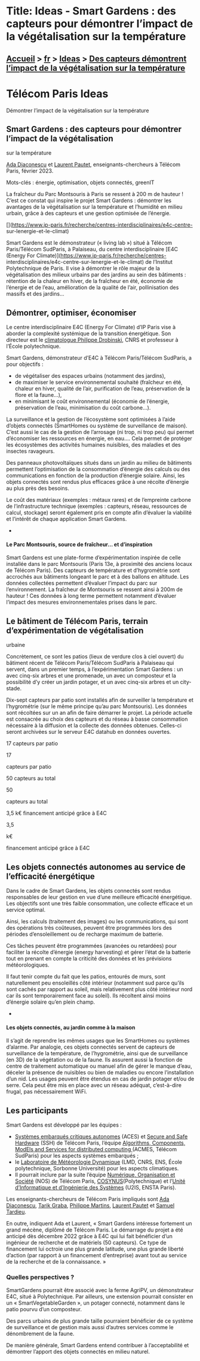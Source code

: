 # Title: Ideas - Smart Gardens : des capteurs pour démontrer l’impact de la végétalisation sur la température

## [Accueil](https://www.telecom-paris.fr "https://www.telecom-paris.fr") > [fr](https://www.telecom-paris.fr/fr "fr") > [Ideas](https://www.telecom-paris.fr/fr/ideas "Ideas") > [Des capteurs démontrent l’impact de la végétalisation sur la température](https://www.telecom-paris.fr/fr/ideas/smart-gardens-vegetalisation-temperature)

[](https://www.telecom-paris.fr/fr/accueil)

# Télécom Paris Ideas  
Démontrer l’impact de la végétalisation sur la température

## Smart Gardens : des capteurs pour démontrer l’impact de la végétalisation
sur la température

[Ada Diaconescu](https://www.telecom-paris.fr/ada-diaconescu) et [Laurent
Pautet](https://pautet.wp.imt.fr/), enseignants-chercheurs à Télécom Paris,
février 2023.

Mots-clés : énergie, optimisation, objets connectés, greenIT

La fraîcheur du Parc Montsouris à Paris se ressent à 200 m de hauteur ! C’est
ce constat qui inspire le projet Smart Gardens : démontrer les avantages de la
végétalisation sur la température et l’humidité en milieu urbain, grâce à des
capteurs et une gestion optimisée de l’énergie.

[](https://www.ip-paris.fr/recherche/centres-interdisciplinaires/e4c-centre-
sur-lenergie-et-le-climat)

Smart Gardens est le démonstrateur (« living lab ») situé à Télécom
Paris/Télécom SudParis, à Palaiseau, du centre interdisciplinaire [E4C (Energy
For Climate)](https://www.ip-paris.fr/recherche/centres-
interdisciplinaires/e4c-centre-sur-lenergie-et-le-climat) de l’Institut
Polytechnique de Paris. Il vise à démontrer le rôle majeur de la
végétalisation des milieux urbains par des jardins au sein des bâtiments :
rétention de la chaleur en hiver, de la fraîcheur en été, économie de
l’énergie et de l’eau, amélioration de la qualité de l’air, pollinisation des
massifs et des jardins…

## Démontrer, optimiser, économiser

Le centre interdisciplinaire E4C (Energy For Climate) d’IP Paris vise à
aborder la complexité systémique de la transition énergétique. Son directeur
est le [climatologue Philippe
Drobinski](https://www.lmd.ipsl.fr/portrait/philippe-drobinski/), CNRS et
professeur à l’École polytechnique.

Smart Gardens, démonstrateur d’E4C à Télécom Paris/Télécom SudParis, a pour
objectifs :

  * de végétaliser des espaces urbains (notamment des jardins),
  * de maximiser le service environnemental souhaité (fraîcheur en été, chaleur en hiver, qualité de l’air, purification de l’eau, préservation de la flore et la faune…),
  * en minimisant le coût environnemental (économie de l’énergie, préservation de l’eau, minimisation du coût carbone…).

La surveillance et la gestion de l’écosystème sont optimisées à l’aide
d’objets connectés (SmartHomes ou système de surveillance de maison). C’est
aussi le cas de la gestion de l’arrosage (ni trop, ni trop peu) qui permet
d’économiser les ressources en énergie, en eau…. Cela permet de protéger les
écosystèmes des activités humaines nuisibles, des maladies et des insectes
ravageurs.

Des panneaux photovoltaïques situés dans un jardin au milieu de bâtiments
permettent l’optimisation de la consommation d’énergie des calculs ou des
communications en fonction de la production d’énergie solaire. Ainsi, les
objets connectés sont rendus plus efficaces grâce à une récolte d’énergie au
plus près des besoins.

Le coût des matériaux (exemples : métaux rares) et de l’empreinte carbone de
l’infrastructure technique (exemples : capteurs, réseau, ressources de calcul,
stockage) seront également pris en compte afin d’évaluer la viabilité et
l’intérêt de chaque application Smart Gardens.

  * 

#### Le Parc Montsouris, source de fraîcheur… et d’inspiration

Smart Gardens est une plate-forme d’expérimentation inspirée de celle
installée dans le parc Montsouris (Paris 13e, à proximité des anciens locaux
de Télécom Paris). Des capteurs de température et d’hygrométrie sont accrochés
aux bâtiments longeant le parc et à des ballons en altitude. Les données
collectées permettent d’évaluer l’impact du parc sur l’environnement. La
fraîcheur de Montsouris se ressent ainsi à 200m de hauteur ! Ces données à
long terme permettent notamment d’évaluer l’impact des mesures
environnementales prises dans le parc.

## Le bâtiment de Télécom Paris, terrain d’expérimentation de végétalisation
urbaine

Concrètement, ce sont les patios (lieux de verdure clos à ciel ouvert) du
bâtiment récent de Télécom Paris/Télécom SudParis à Palaiseau qui servent,
dans un premier temps, à l’expérimentation Smart Gardens : un avec cinq-six
arbres et une promenade, un avec un composteur et la possibilité d’y créer un
jardin potager, et un avec cinq-six arbres et un city-stade.

Dix-sept capteurs par patio sont installés afin de surveiller la température
et l’hygrométrie (sur le même principe qu’au parc Montsouris). Les données
sont récoltées sur un an afin de faire démarrer le projet. La période actuelle
est consacrée au choix des capteurs et du réseau à basse consommation
nécessaire à la diffusion et la collecte des données obtenues. Celles-ci
seront archivées sur le serveur E4C datahub en données ouvertes.

17 capteurs par patio

17

capteurs par patio

50 capteurs au total

50

capteurs au total

3,5 k€ financement anticipé grâce à E4C

3,5

k€

financement anticipé grâce à E4C

## Les objets connectés autonomes au service de l’efficacité énergétique

Dans le cadre de Smart Gardens, les objets connectés sont rendus responsables
de leur gestion en vue d’une meilleure efficacité énergétique. Les objectifs
sont une très faible consommation, une collecte efficace et un service
optimal.

Ainsi, les calculs (traitement des images) ou les communications, qui sont des
opérations très coûteuses, peuvent être programmées lors des périodes
d’ensoleillement ou de recharge maximum de batterie.

Ces tâches peuvent être programmées (avancées ou retardées) pour faciliter la
récolte d’énergie (energy harvesting) et gérer l’état de la batterie tout en
prenant en compte la criticité des données et les prévisions météorologiques.

Il faut tenir compte du fait que les patios, entourés de murs, sont
naturellement peu ensoleillés côté intérieur (notamment sud parce qu’ils sont
cachés par rapport au soleil, mais relativement plus côté intérieur nord car
ils sont temporairement face au soleil). Ils récoltent ainsi moins d’énergie
solaire qu’en plein champ.

  * 

#### Les objets connectés, au jardin comme à la maison

Il s’agit de reprendre les mêmes usages que les SmartHomes ou systèmes
d’alarme. Par analogie, ces objets connectés servent de capteurs de
surveillance de la température, de l’hygrométrie, ainsi que de surveillance
(en 3D) de la végétation ou de la faune. Ils assurent aussi la fonction de
centre de traitement automatique ou manuel afin de gérer le manque d’eau,
déceler la présence de nuisibles ou bien de maladies ou encore l’installation
d’un nid. Les usages peuvent être étendus en cas de jardin potager et/ou de
serre. Cela peut être mis en place avec un réseau adéquat, c’est-à-dire
frugal, pas nécessairement WiFi.

## Les participants

Smart Gardens est développé par les équipes :

  * [Systèmes embarqués critiques autonomes](https://www.telecom-paris.fr/fr/recherche/laboratoires/laboratoire-traitement-et-communication-de-linformation-ltci/les-equipes-de-recherche/systemes-embarques-critiques-autonomes-aces) (ACES) et [Secure and Safe Hardware](https://www.telecom-paris.fr/fr/recherche/laboratoires/laboratoire-traitement-et-communication-de-linformation-ltci/les-equipes-de-recherche/secure-and-safe-hardware-ssh) (SSH) de Télécom Paris, l’équipe [Algorithms, Components, ModEls and Services for distributed computing ](https://www.inf.telecom-sudparis.eu/acmes/)(ACMES, Télécom SudParis) pour les aspects systèmes embarqués ;
  * le [Laboratoire de Météorologie Dynamique](https://www.lmd.ipsl.fr/) (LMD, CNRS, ENS, École polytechnique, Sorbonne Université) pour les aspects climatiques.
  * Il pourrait inclure par la suite l’équipe [Numérique, Organisation et Société](https://www.telecom-paris.fr/fr/lecole/departements-enseignement-recherche/sciences-economiques-sociales/structure/sociologie-information-communication-design) (NOS) de Télécom Paris, [COSYNUS](https://www.lix.polytechnique.fr/cosynus/)(Polytechnique) et l’[Unité d’Informatique et d’Ingénierie des Systèmes](http://u2is.ensta-paris.fr/) (U2IS, ENSTA Paris).

Les enseignants-chercheurs de Télécom Paris impliqués sont [Ada
Diaconescu](https://www.telecom-paris.fr/ada-diaconescu), [Tarik
Graba](https://www-preprod.telecom-paris.fr/tarik-graba), [Philippe
Martins](https://www.linkedin.com/in/philippe-martins-0a86b916/), [Laurent
Pautet](https://pautet.wp.imt.fr/) et [Samuel
Tardieu](https://www.linkedin.com/in/samueltardieu/).

En outre, indiquent Ada et Laurent, « Smart Gardens intéresse fortement un
grand mécène, diplômé de Télécom Paris. Le démarrage du projet a été anticipé
dès décembre 2022 grâce à E4C qui lui fait bénéficier d’un ingénieur de
recherche et de matériels (50 capteurs). Ce type de financement lui octroie
une plus grande latitude, une plus grande liberté d’action (par rapport à un
financement d’entreprise) avant tout au service de la recherche et de la
connaissance. »

### Quelles perspectives ?

SmartGardens pourrait être associé avec la ferme AgriPV, un démonstrateur E4C,
situé à Polytechnique. Par ailleurs, une extension pourrait consister en un «
SmartVegetableGarden », un potager connecté, notamment dans le patio pourvu
d’un composteur.

Des parcs urbains de plus grande taille pourraient bénéficier de ce système de
surveillance et de gestion mais aussi d’autres services comme le dénombrement
de la faune.

De manière générale, Smart Gardens entend contribuer à l’acceptabilité et
démontrer l’apport des objets connectés en milieu naturel.

[](https://www.telecom-paris.fr/fr/ideas/sommaire)

